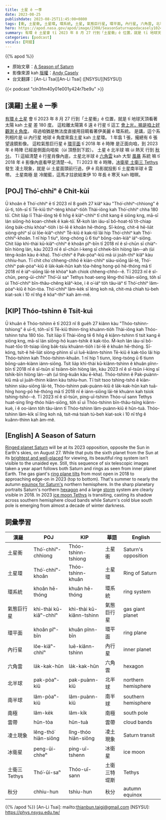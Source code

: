 ```yaml
---
title: 土星 ê 一季
date: 2023-08-25
publishdate: 2023-08-25T11:45:00+0800
tags: [衝, 土星衝, 土星環, 環系統, 土星, 氣態巨行星, 環平面, 內行星, 六角雲, 北半球, 南半球, 雲帶, 凌土現象, 冰衛星, 土衛三 Tethys, 南極, 秋分]
hero: https://apod.nasa.gov/apod/image/2308/SeasonSaturnapodacasely1024.jpg
summary: 有環 ê 土星會 tī 2023 年 8 月 27 行到「土星衝」ê 位置，就是 tī 地球天頂看著太陽 kah 土星 差 180 度。
categories: [podcast]
vocals: [阿錕]
---
```


{{% apod %}}

- 原始文章：[A Season of Saturn](https://apod.nasa.gov/apod/ap230825.html)
- 影像來源 kah [版權][copyright]：[Andy Casely](https://www.instagram.com/interplanetary_storm_chaser/)
- 台文翻譯：[An-Li Tsai][An-Li Tsai] ([NSYSU][NSYSU])

{{< podcast "cln3fm40y01e001y424r7be9u" >}}

## [漢羅] 土星 ê 一季
[有環 ê 土星][Ringed planet Saturn] 會 tī 2023 年 8 月 27 行到「土星衝」ê 位置，就是 tī 地球天頂看著太陽 kah 土星 差 180 度。
這粒離太陽第 6 遠 ê 行星 tī 這工 [會上光，嘛是咱上好觀測 ê 角度][brightest and well-placed]。
毋過咱猶是無法度直接用目睭看著伊美麗 ê 環系統。
是講，這个系列相片是 ùi 內行星 地球 ê 角度來翕土星 kah 土星環。
1 年翕 1 張，攏總有 6 張望遠鏡影像。
這粒氣態巨行星 ê [環平面][ring plane tilts] tī 2018 年 ê 時陣 是正面向咱，到 2023 年 ê 時陣 已經是側面向咱矣（ùi 頂懸到下跤）。
土星 ê 北半球 嘛 ùi 熱天 行到 [秋分][equinox for Saturn's]。
Tī 這組清楚 ê 行星肖像內底，土星北半球 ê [六角雲][hexagon] kah 大型 [風暴][storm] 系統 嘛 tī 2018 年 ê 影像內底看甲足清楚--ê。
Tī 2023 年 ê 時陣，[冰衛星 土衛三 Tethys][ice moon Tethys] 發生 凌土現象，就是 ùi 土星面頭前行過，伊 ê 烏影就投影 tī 土星南半球 ê 雲帶。
土星南極 是 冷閣藍，這馬才拄欲結束伊 10 年長 ê 寒天 kah 暗暝。

## [POJ] Thó͘-chhiⁿ ê Chi̍t-kùi
Ū khoân ê Thó͘-chhiⁿ ē tī 2023 nî 8 goe̍h 27 kiâⁿ kàu "Thó͘-chhiⁿ-chhiong" ê ūi-tì, to̍h-sī tī Tē-kiû thiⁿ-téng khòaⁿ-tio̍h Thài-iông kah Thó͘-chhiⁿ chha 180 tō͘.
Chit lia̍p lī Thài-iông tē 6 hn̄g ê kiâⁿ-chhiⁿ tī chit kang ē siōng kng, mā-sī lán siōng-hó koan-chhek ê kak-tō͘.
M̄-koh lán iáu-sī bô-hoat-tō͘ ti̍t-chiap iōng ba̍k-chiu khòaⁿ-tio̍h i bí-lē ê khoân hē-thóng.
Sī-kóng, chit-ê hē-lia̍t siòng-phìⁿ sī ùi lōe-kiâⁿ-chhiⁿ Tē-kiû ê kak-tō͘ lâi hip Thó͘-chhiⁿ kah Thó͘-chhiⁿ-khoân.
1 nî hip 1 tiuⁿ, lóng-chóng ū 6 tiuⁿ bōng-oán-kiàⁿ iáⁿ-siōng.
Chit lia̍p khì-thài kū-kiâⁿ-chhiⁿ ê khoân pîⁿ-bīn tī 2018 nî ê sî-chūn sī chiàⁿ-bīn hiòng lán, kàu 2023 nî ê sî-chūn í-keng sī chhek-bīn hiòng lán--ah (ùi téng-koân kàu ē-kha).
Thó͘-chhiⁿ ê Pak-pòaⁿ-kiû mā ùi joa̍h-thiⁿ kiâⁿ kàu chhiu-hun.
Tī chit cho͘ chheng-chhó ê kiàn-chhiⁿ siàu-siōng lāi-té, Thó͘-chhiⁿ pak-pòaⁿ-kiû ê la̍k-kak-hûn kah tōa-hêng hong-pō hē-thóng mā tī 2018 nî ê iáⁿ-siōng lāi-té khòaⁿ kah chiok chheng-chhó--ê.
Tī 2023 nî ê sî-chūn, peng-ūi-chhiⁿ Thó͘-ūi saⁿ Tethys hoat-seng lêng-thó͘ hiān-siōng, to̍h sī ùi Thó͘-chhiⁿ bīn-thâu-chêng kiâⁿ-kòe, i ê o͘-iáⁿ to̍h tâu-iáⁿ tī Thó͘-chhiⁿ lâm-pòaⁿ-kiû ê hûn-tòa.
Thó͘-chhiⁿ lâm-ke̍k sī léng koh nâ, chit-má chiah tú-beh kiat-sok i 10 nî tn̂g ê kôaⁿ-thiⁿ kah àm-mê.

## [KIP] Thóo-tshinn ê Tsi̍t-kuì
Ū khuân ê Thóo-tshinn ē tī 2023 nî 8 gue̍h 27 kiânn kàu "Thóo-tshinn-tshiong" ê uī-tì, to̍h-sī tī Tē-kiû thinn-tíng khuànn-tio̍h Thài-iông kah Thóo-tshinn tsha 180 tōo.
Tsit lia̍p lī Thài-iông tē 6 hn̄g ê kiânn-tshinn tī tsit kang ē siōng kng, mā-sī lán siōng-hó kuan-tshik ê kak-tōo.
M̄-koh lán iáu-sī bô-huat-tōo ti̍t-tsiap iōng ba̍k-tsiu khuànn-tio̍h i bí-lē ê khuân hē-thóng.
Sī-kóng, tsit-ê hē-lia̍t siòng-phìnn sī uì luē-kiânn-tshinn Tē-kiû ê kak-tōo lâi hip Thóo-tshinn kah Thóo-tshinn-khuân.
1 nî hip 1 tiunn, lóng-tsóng ū 6 tiunn bōng-uán-kiànn iánn-siōng.
Tsit lia̍p khì-thài kū-kiânn-tshinn ê khuân pînn-bīn tī 2018 nî ê sî-tsūn sī tsiànn-bīn hiòng lán, kàu 2023 nî ê sî-tsūn í-king sī tshik-bīn hiòng lán--ah (uì tíng-kuân kàu ē-kha).
Thóo-tshinn ê Pak-puànn-kiû mā uì jua̍h-thinn kiânn kàu tshiu-hun.
Tī tsit tsoo tshing-tshó ê kiàn-tshinn siàu-siōng lāi-té, Thóo-tshinn pak-puànn-kiû ê la̍k-kak-hûn kah tuā-hîng hong-pō hē-thóng mā tī 2018 nî ê iánn-siōng lāi-té khuànn kah tsiok tshing-tshó--ê.
Tī 2023 nî ê sî-tsūn, ping-uī-tshinn Thóo-uī sann Tethys huat-sing lîng-thóo hiān-siōng, to̍h sī uì Thóo-tshinn bīn-thâu-tsîng kiânn-kuè, i ê oo-iánn to̍h tâu-iánn tī Thóo-tshinn lâm-puànn-kiû ê hûn-tuà.
Thóo-tshinn lâm-ki̍k sī líng koh nâ, tsit-má tsiah tú-beh kiat-sok i 10 nî tn̂g ê kuânn-thinn kah àm-mê.

## [English] A Season of Saturn
[Ringed planet Saturn][Ringed planet Saturn] will be at its 2023 opposition, opposite the Sun in Earth's skies, on August 27.
While that puts the sixth planet from the Sun at its [brightest and well-placed][brightest and well-placed] for viewing, its beautiful ring system isn't visible to the unaided eye.
Still, this sequence of six telescopic images taken a year apart follows both Saturn and rings as seen from inner planet Earth.
The gas giant's [ring plane tilts][ring plane tilts] from most open in 2018 to approaching edge-on in 2023 (top to bottom).
That's summer to nearly the autumn [equinox for Saturn's][equinox for Saturn's] northern hemisphere.
In the sharp planetary portraits Saturn's northern [hexagon][hexagon] and a large [storm][storm] system are clearly visible in 2018.
In 2023 [ice moon Tethys][ice moon Tethys] is transiting, casting its shadow across southern hemisphere cloud bands while Saturn's cold blue south pole is emerging from almost a decade of winter darkness.

## 詞彙學習

|漢羅|POJ|KIP|華語|English|
|-|-|-|-|-|
|土星衝|Thó͘-chhiⁿ-chhiong|Thóo-tshinn-tshiong|土星衝|Saturn's opposition|
|土星環|Thó͘-chhiⁿ-khoân|Thóo-tshinn-khuân|土星環|Ring of Saturn|
|環系統|khoân hē-thóng|khuân hē-thóng|環系統|ring system|
|氣態巨行星|khì-thài kū-kiâⁿ-chhiⁿ|khì-thài kū-kiânn-tshinn|氣態巨行星|gas giant planet|
|環平面|khoân pîⁿ-bīn|khuân pînn-bīn|環平面|ring plane|
|內行星|lŏe-kiâⁿ-chhiⁿ|luē-kiânn-tshinn|內行星|inner planet|
|六角雲|la̍k-kak-hûn|la̍k-kak-hûn|六角雲|hexagon|
|北半球|pak-pòaⁿ-kiû|pak-puànn-kiû|北半球|northern hemisphere|
|南半球|lâm-pòaⁿ-kiû|lâm-puànn-kiû|南半球|southern hemisphere|
|南極|lâm-ke̍k|lâm-ki̍k|南極|south pole|
|雲帶|hûn-tòa|hûn-tuà|雲帶|cloud bands|
|凌土現象|lêng-thó͘ hiān-siōng|lîng-thóo hiān-siōng|凌土現象|Saturn transit|
|冰衛星|peng-ūi-chheⁿ|ping-uī-tshenn|冰衛星|ice moon|
|土衛三 Tethys|Thó͘-ūi-saⁿ|Thóo-uī-sann|土衛三特堤斯|Tethys|
|秋分|chhiu-hun|tshiu-hun|秋分|autumn equinox|

{{% /apod %}}
[An-Li Tsai]: mailto:thianbun.taigi@gmail.com
[NSYSU]: https://phys.nsysu.edu.tw/

[copyright]: https://apod.nasa.gov/apod/fap/lib/about_apod.html#srapply
[License]: https://creativecommons.org/licenses/by/2.0/

[Ringed planet Saturn]:https://solarsystem.nasa.gov/planets/saturn/overview/
[brightest and well-placed]:https://earthsky.org/astronomy-essentials/saturn-at-opposition-closest-brightest-best/
[ring plane tilts]:https://apod.nasa.gov/apod/ap210919.html
[equinox for Saturn's]:https://apod.nasa.gov/apod/ap091110.html
[hexagon]:https://apod.nasa.gov/apod/ap230618.html
[storm]:https://apod.nasa.gov/apod/ap110119.html
[ice moon Tethys]:https://apod.nasa.gov/apod/ap170205.html
